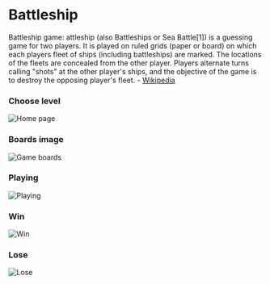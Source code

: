 # Battleship
Battleship game:
attleship (also Battleships or Sea Battle[1]) is a guessing game for two players. It is played on ruled grids (paper or board) on which each players fleet of ships (including battleships) are marked. The locations of the fleets are concealed from the other player. Players alternate turns calling "shots" at the other player's ships, and the objective of the game is to destroy the opposing player's fleet. - [Wikipedia](https://en.wikipedia.org/wiki/Battleship_(game))

### Choose level
![Home page](https://user-images.githubusercontent.com/43498633/49619542-a8c29c80-f9c5-11e8-8eaa-0b75ce4c9abe.png)

### Boards image
![Game boards](https://user-images.githubusercontent.com/43498633/49619557-abbd8d00-f9c5-11e8-8d93-925aba907ff1.png)

### Playing
![Playing](https://user-images.githubusercontent.com/43498633/49619562-b0824100-f9c5-11e8-9338-4594ffd926be.png)

### Win
![Win](https://user-images.githubusercontent.com/43498633/49644407-0cc67e80-fa21-11e8-8a94-82c6f990da54.png)

### Lose
![Lose](https://user-images.githubusercontent.com/43498633/49644409-0df7ab80-fa21-11e8-9020-c2848a2a3fc6.png)
